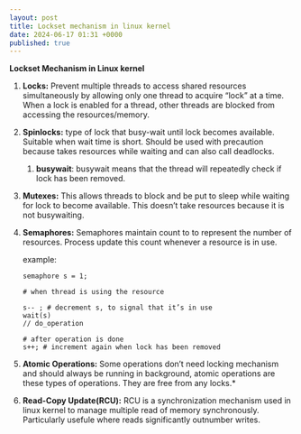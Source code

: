 ```yaml
---
layout: post
title: Lockset mechanism in linux kernel
date: 2024-06-17 01:31 +0000
published: true
---
```

**Lockset Mechanism in Linux kernel**

1. **Locks:** Prevent multiple threads to access shared resources simultaneously by allowing only one thread to acquire “lock” at a time. When a lock is enabled for a thread, other threads are blocked from accessing the resources/memory.

2. **Spinlocks:** type of lock that busy-wait until lock becomes available. Suitable when wait time is short. Should be used with precaution because takes resources while waiting and can also call deadlocks.

    1. **busywait**: busywait means that the thread will repeatedly check if lock has been removed.  

3. **Mutexes:** This allows threads to block and be put to sleep while waiting for lock to become available. This doesn’t take resources because it is not busywaiting.

4. **Semaphores:** Semaphores maintain count to to represent the number of resources. Process update this count whenever a resource is in use.

    example:

    ```
    semaphore s = 1;
   
    # when thread is using the resource

    s-- ; # decrement s, to signal that it’s in use
    wait(s)
    // do_operation
    
    # after operation is done
    s++; # increment again when lock has been removed
    ```


5. **Atomic Operations:** Some operations don’t need locking mechanism and should always be running in background, atomic operations are these types of operations. They are free from any locks.*

6. **Read-Copy Update(RCU):** RCU is a synchronization mechanism used in linux kernel to manage multiple read of memory synchronously. Particularly usefule where reads significantly outnumber writes.



